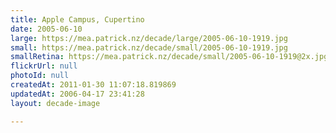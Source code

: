 ```yaml
---
title: Apple Campus, Cupertino
date: 2005-06-10
large: https://mea.patrick.nz/decade/large/2005-06-10-1919.jpg
small: https://mea.patrick.nz/decade/small/2005-06-10-1919.jpg
smallRetina: https://mea.patrick.nz/decade/small/2005-06-10-1919@2x.jpg
flickrUrl: null
photoId: null
createdAt: 2011-01-30 11:07:18.819869
updatedAt: 2006-04-17 23:41:28
layout: decade-image

---
```


